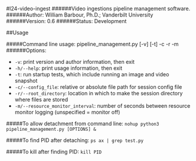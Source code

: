 #I24-video-ingest
######Video ingestions pipeline management software.
######Author: William Barbour, Ph.D.; Vanderbilt University
######Version: 0.6
######Status: Development

##Usage

#####Command line usage:
pipeline_management.py [-v] [-t] -c <config-file> -r <session-root-directory> -m <resource-monitor-interval>
######Options:
- ```-v```: print version and author information, then exit
- ```-h/--help```: print usage information, then exit
- ```-t```: run startup tests, which include running an image and video snapshot
- ```-c/--config_file```: relative or absolute file path for session config file
- ```-r/--root_directory```: location in which to make the session directory where files are stored
- ```-m/--resource_monitor_interval```: number of seconds between resource monitor logging (unspecified = monitor off)

#####To allow detachment from command line:
```nohup python3 pipeline_management.py [OPTIONS] &```

#####To find PID after detaching:
```ps ax | grep test.py```

#####To kill after finding PID:
```kill PID```

